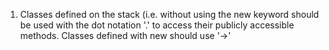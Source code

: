 1. Classes defined on the stack (i.e. without using the new keyword
   should be used with the dot notation '.' to access their publicly
   accessible methods. Classes defined with new should use '->'
